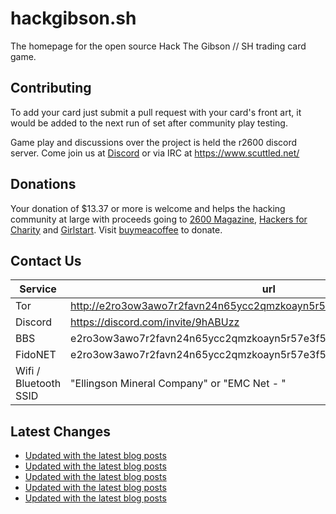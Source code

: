 # hackgibson.sh
The homepage for the open source Hack The Gibson // SH trading card game.


## Contributing

To add your card just submit a pull request with your card's front art, it would be added to the next run of set after community play testing.

Game play and discussions over the project is held the r2600 discord server. Come join us at [Discord](https://discord.com/invite/9hABUzz) or via IRC at https://www.scuttled.net/


## Donations

Your donation of $13.37 or more is welcome and helps the hacking community at large with proceeds going to [2600 Magazine](https://2600.com/), [Hackers for Charity](https://hackersforcharity.org) and [Girlstart](https://girlstart.org).  Visit [buymeacoffee](https://www.buymeacoffee.com/hackgibson.sh) to donate.


## Contact Us

Service | url
-|-
Tor | http://e2ro3ow3awo7r2favn24n65ycc2qmzkoayn5r57e3f56nvjwdcgg32ad.onion
Discord | https://discord.com/invite/9hABUzz
BBS | e2ro3ow3awo7r2favn24n65ycc2qmzkoayn5r57e3f56nvjwdcgg32ad.onion:23
FidoNET | e2ro3ow3awo7r2favn24n65ycc2qmzkoayn5r57e3f56nvjwdcgg32ad.onion:24554
Wifi / Bluetooth SSID | "Ellingson Mineral Company" or "EMC Net - <fidonet address>"

## Latest Changes
<!-- BLOG-POST-LIST:START -->
- [Updated with the latest blog posts](https://github.com/DFW2600/hackgibson.sh/commit/fda2c19d6f7e58526a2c7df37dfda5b2ad13ae03)
- [Updated with the latest blog posts](https://github.com/DFW2600/hackgibson.sh/commit/1b297aa3e139a3d03d45c3c30ffab781b74c62a3)
- [Updated with the latest blog posts](https://github.com/DFW2600/hackgibson.sh/commit/0c8629c25581fb3e654f4a8111a8ff7b3ca36baa)
- [Updated with the latest blog posts](https://github.com/DFW2600/hackgibson.sh/commit/05cd51944b2554419c4ae71f8a3dbde059d8d775)
- [Updated with the latest blog posts](https://github.com/DFW2600/hackgibson.sh/commit/9df25bec2d63a5f2a8c1382caefa4acdb2fd6f64)
<!-- BLOG-POST-LIST:END -->
